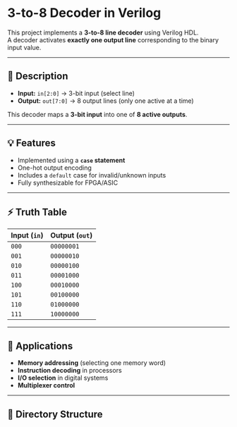 # 3-to-8 Decoder in Verilog

This project implements a **3-to-8 line decoder** using Verilog HDL.  
A decoder activates **exactly one output line** corresponding to the binary input value.

---

## 📘 Description
- **Input:** `in[2:0]` → 3-bit input (select line)  
- **Output:** `out[7:0]` → 8 output lines (only one active at a time)  

This decoder maps a **3-bit input** into one of **8 active outputs**.

---

## 💡 Features
- Implemented using a **`case` statement**  
- One-hot output encoding  
- Includes a `default` case for invalid/unknown inputs  
- Fully synthesizable for FPGA/ASIC  

---

## ⚡ Truth Table

| Input (`in`) | Output (`out`)      |
|--------------|---------------------|
| `000`        | `00000001`          |
| `001`        | `00000010`          |
| `010`        | `00000100`          |
| `011`        | `00001000`          |
| `100`        | `00010000`          |
| `101`        | `00100000`          |
| `110`        | `01000000`          |
| `111`        | `10000000`          |

---

## 🚀 Applications
- **Memory addressing** (selecting one memory word)  
- **Instruction decoding** in processors  
- **I/O selection** in digital systems  
- **Multiplexer control**  

---

## 📂 Directory Structure
